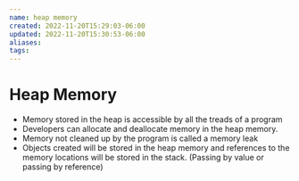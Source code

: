 ```yaml
---
name: heap memory
created: 2022-11-20T15:29:03-06:00
updated: 2022-11-20T15:30:53-06:00
aliases: 
tags: 
---
```

# Heap Memory

- Memory stored in the heap is accessible by all the treads of a program
- Developers can allocate and deallocate memory in the heap memory.
- Memory not cleaned up by the program is called a memory leak
- Objects created will be stored in the heap memory and references to the memory locations will be stored in the stack.  (Passing by value or passing by reference)
